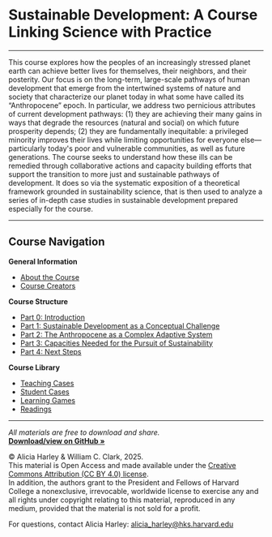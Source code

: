 # Sustainable Development: A Course Linking Science with Practice


---

This course explores how the peoples of an increasingly stressed planet earth can achieve better lives for themselves, their neighbors, and their posterity. Our focus is on the long-term, large-scale pathways of human development that emerge from the intertwined systems of nature and society that characterize our planet today in what some have called its “Anthropocene” epoch. In particular, we address two pernicious attributes of current development pathways: (1) they are achieving their many gains in ways that degrade the resources (natural and social) on which future prosperity depends; (2) they are fundamentally inequitable: a privileged minority improves their lives while limiting opportunities for everyone else—particularly today's poor and vulnerable communities, as well as future generations. The course seeks to understand how these ills can be remedied through collaborative actions and capacity building efforts that support the transition to more just and sustainable pathways of development. It does so via the systematic exposition of a theoretical framework grounded in sustainability science, that is then used to analyze a series of in-depth case studies in sustainable development prepared especially for the course.

---

##  Course Navigation

**General Information**
- [About the Course](about.md)
- [Course Creators](creators.md)

**Course Structure**
- [Part 0: Introduction](part-0-introduction/)
- [Part 1: Sustainable Development as a Conceptual Challenge](part-1-conceptual-challenge/)
- [Part 2: The Anthropocene as a Complex Adaptive System](part-2-anthropocene/)
- [Part 3: Capacities Needed for the Pursuit of Sustainability](part-3-capacities/)
- [Part 4: Next Steps](part-4-next-steps/)

**Course Library**
- [Teaching Cases](course-library/teaching-cases/)
- [Student Cases](course-library/student-cases/)
- [Learning Games](course-library/learning-games/)
- [Readings](course-library/readings/)

---

_All materials are free to download and share._  
**[Download/view on GitHub »](https://github.com/agharley/sustdev)**

© Alicia Harley & William C. Clark, 2025.  
This material is Open Access and made available under the [Creative Commons Attribution (CC BY 4.0) license](https://creativecommons.org/licenses/by/4.0/).  
In addition, the authors grant to the President and Fellows of Harvard College a nonexclusive, irrevocable, worldwide license to exercise any and all rights under copyright relating to this material, reproduced in any medium, provided that the material is not sold for a profit.

For questions, contact Alicia Harley: [alicia_harley@hks.harvard.edu](mailto:alicia_harley@hks.harvard.edu)
